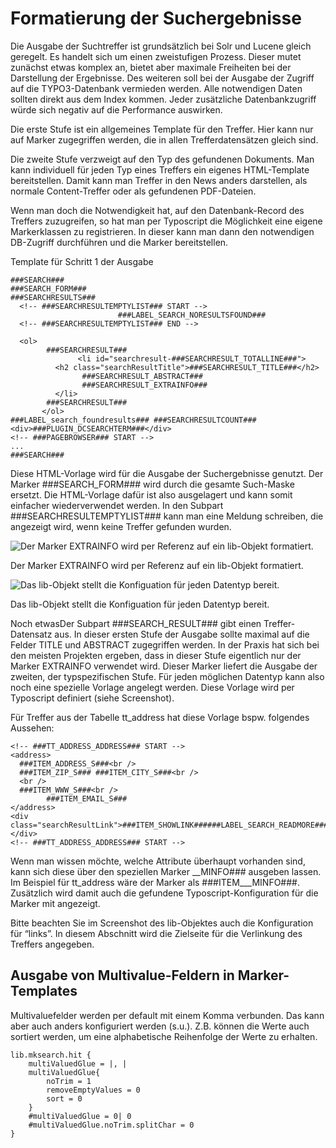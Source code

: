 Formatierung der Suchergebnisse
===============================

Die Ausgabe der Suchtreffer ist grundsätzlich bei Solr und Lucene gleich geregelt. Es handelt sich um einen zweistufigen Prozess. Dieser mutet zunächst etwas komplex an, bietet aber maximale Freiheiten bei der Darstellung der Ergebnisse. Des weiteren soll bei der Ausgabe der Zugriff auf die TYPO3-Datenbank vermieden werden. Alle notwendigen Daten sollten direkt aus dem Index kommen. Jeder zusätzliche Datenbankzugriff würde sich negativ auf die Performance auswirken.

Die erste Stufe ist ein allgemeines Template für den Treffer. Hier kann nur auf Marker zugegriffen werden, die in allen Trefferdatensätzen gleich sind.

Die zweite Stufe verzweigt auf den Typ des gefundenen Dokuments. Man kann individuell für jeden Typ eines Treffers ein eigenes HTML-Template bereitstellen. Damit kann man Treffer in den News anders darstellen, als normale Content-Treffer oder als gefundenen PDF-Dateien.

Wenn man doch die Notwendigkeit hat, auf den Datenbank-Record des Treffers zuzugreifen, so hat man per Typoscript die Möglichkeit eine eigene Markerklassen zu registrieren. In dieser kann man dann den notwendigen DB-Zugriff durchführen und die Marker bereitstellen.

Template für Schritt 1 der Ausgabe

    ###SEARCH###
    ###SEARCH_FORM###
    ###SEARCHRESULTS###
      <!-- ###SEARCHRESULTEMPTYLIST### START -->
                            ###LABEL_SEARCH_NORESULTSFOUND###
      <!-- ###SEARCHRESULTEMPTYLIST### END -->

      <ol>
            ###SEARCHRESULT###
                   <li id="searchresult-###SEARCHRESULT_TOTALLINE###">
              <h2 class="searchResultTitle">###SEARCHRESULT_TITLE###</h2>
                    ###SEARCHRESULT_ABSTRACT###
                    ###SEARCHRESULT_EXTRAINFO###
              </li>
            ###SEARCHRESULT###
           </ol>
    ###LABEL_search_foundresults### ###SEARCHRESULTCOUNT###
    <div>###PLUGIN_DCSEARCHTERM###</div>
    <!-- ###PAGEBROWSER### START -->
    ...
    ###SEARCH###

Diese HTML-Vorlage wird für die Ausgabe der Suchergebnisse genutzt. Der Marker \#\#\#SEARCH\_FORM\#\#\# wird durch die gesamte Such-Maske ersetzt. Die HTML-Vorlage dafür ist also ausgelagert und kann somit einfacher wiederverwendet werden. In den Subpart \#\#\#SEARCHRESULTEMPTYLIST\#\#\# kann man eine Meldung schreiben, die angezeigt wird, wenn keine Treffer gefunden wurden.

![Der Marker EXTRAINFO wird per Referenz auf ein lib-Objekt formatiert.](../../Images/manual_html_5b7527b5.png)

Der Marker EXTRAINFO wird per Referenz auf ein lib-Objekt formatiert.

![Das lib-Objekt stellt die Konfiguation für jeden Datentyp bereit.](../../Images/manual_html_22fe6f2a.png)

Das lib-Objekt stellt die Konfiguation für jeden Datentyp bereit.

Noch etwasDer Subpart \#\#\#SEARCH\_RESULT\#\#\# gibt einen Treffer-Datensatz aus. In dieser ersten Stufe der Ausgabe sollte maximal auf die Felder TITLE und ABSTRACT zugegriffen werden. In der Praxis hat sich bei den meisten Projekten ergeben, dass in dieser Stufe eigentlich nur der Marker EXTRAINFO verwendet wird. Dieser Marker liefert die Ausgabe der zweiten, der typspezifischen Stufe. Für jeden möglichen Datentyp kann also noch eine spezielle Vorlage angelegt werden. Diese Vorlage wird per Typoscript definiert (siehe Screenshot).

Für Treffer aus der Tabelle tt\_address hat diese Vorlage bspw. folgendes Aussehen:

    <!-- ###TT_ADDRESS_ADDRESS### START -->
    <address>
      ###ITEM_ADDRESS_S###<br />
      ###ITEM_ZIP_S### ###ITEM_CITY_S###<br />
      <br />
      ###ITEM_WWW_S###<br />
            ###ITEM_EMAIL_S###
    </address>
    <div class="searchResultLink">###ITEM_SHOWLINK######LABEL_SEARCH_READMORE######ITEM_SHOWLINK###</div>
    <!-- ###TT_ADDRESS_ADDRESS### START -->

Wenn man wissen möchte, welche Attribute überhaupt vorhanden sind, kann sich diese über den speziellen Marker \_\_MINFO\#\#\# ausgeben lassen. Im Beispiel für tt\_address wäre der Marker als \#\#\#ITEM\_\_\_MINFO\#\#\#. Zusätzlich wird damit auch die gefundene Typoscript-Konfiguration für die Marker mit angezeigt.

Bitte beachten Sie im Screenshot des lib-Objektes auch die Konfiguration für “links”. In diesem Abschnitt wird die Zielseite für die Verlinkung des Treffers angegeben.

## Ausgabe von Multivalue-Feldern in Marker-Templates

Multivaluefelder werden per default mit einem Komma verbunden. Das kann 
aber auch anders konfiguriert werden (s.u.). Z.B. können die Werte auch sortiert werden,
um eine alphabetische Reihenfolge der Werte zu erhalten.

    lib.mksearch.hit {
        multiValuedGlue = |, |
        multiValuedGlue{
            noTrim = 1
            removeEmptyValues = 0
            sort = 0
        }
        #multiValuedGlue = 0| 0
        #multiValuedGlue.noTrim.splitChar = 0
    }
